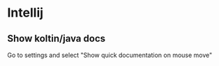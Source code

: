 # Intellij

## Show koltin/java docs
Go to settings and select "Show quick documentation on mouse move"